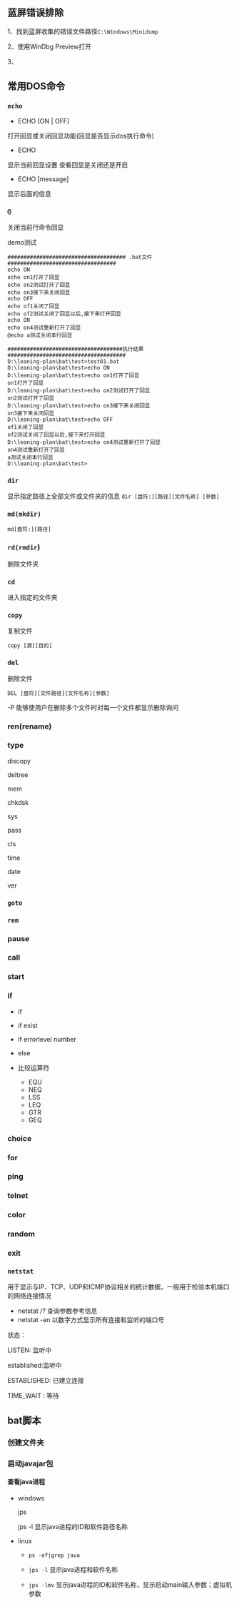 ## 蓝屏错误排除



1、找到蓝屏收集的错误文件路径`C:\Windows\Minidump`

2、使用WinDbg Preview打开

3、





## 常用DOS命令

### `echo`

- ECHO [ON | OFF]   

打开回显或关闭回显功能(回显是否显示dos执行命令)

- ECHO 

显示当前回显设置    查看回显是关闭还是开启

- ECHO [message]

显示后面的信息

### `@`

关闭当前行命令回显

demo测试

```
##################################### .bat文件##################################
echo ON
echo on1打开了回显
echo on2测试打开了回显
echo on3接下来关闭回显
echo OFF
echo of1关闭了回显
echo of2测试关闭了回显以后,接下来打开回显
echo ON
echo on4测试重新打开了回显
@echo a测试关闭本行回显

####################################执行结果#####################################
D:\leaning-plan\bat\test>test01.bat
D:\leaning-plan\bat\test>echo ON
D:\leaning-plan\bat\test>echo on1打开了回显
on1打开了回显
D:\leaning-plan\bat\test>echo on2测试打开了回显
on2测试打开了回显
D:\leaning-plan\bat\test>echo on3接下来关闭回显
on3接下来关闭回显
D:\leaning-plan\bat\test>echo OFF
of1关闭了回显
of2测试关闭了回显以后,接下来打开回显
D:\leaning-plan\bat\test>echo on4测试重新打开了回显
on4测试重新打开了回显
a测试关闭本行回显
D:\leaning-plan\bat\test>

```

### `dir`

显示指定路径上全部文件或文件夹的信息
`dir [盘符:][路径][文件名称] [參数]`

### `md(mkdir)`

`md[盘符:][路径]`

### `rd(rmdir`)

删除文件夹

### `cd`

进入指定的文件夹

### `copy`

复制文件

`copy [源][目的]`

### `del`

删除文件

`DEL [盘符][文件路径][文件名称][参数]`  

-P 能够使用户在删除多个文件时对每一个文件都显示删除询问

### ren(rename)

### type

discopy

deltree

mem

chkdsk

sys



pass

cls

time

date

ver

### `goto`



### `rem`



### pause



### call



### start



### if

- if 
- if exist
- if errorlevel number
- else

- 比较运算符
  - EQU
  - NEQ
  - LSS
  - LEQ
  - GTR
  - GEQ

### choice



### for

### ping



### telnet



### color 



### random



### exit



### `netstat`

用于显示与IP、TCP、UDP和ICMP协议相关的统计数据，一般用于检验本机端口的网络连接情况

- netstat /?  查询参数参考信息
- netstat -an 以数字方式显示所有连接和监听的端口号

状态：

LISTEN: 监听中

established:监听中

ESTABLISHED: 已建立连接

TIME_WAIT : 等待

## bat脚本

### 创建文件夹

### 启动javajar包

#### 查看java进程

- windows

  jps

  jps -l			显示java进程的ID和软件路径名称

- linux

  - `ps -ef|grep java`

  - `jps -l`        显示java进程和软件名称

  - `jps -lmv`     显示java进程的ID和软件名称，显示启动main输入参数；虚拟机参数

